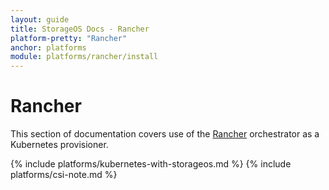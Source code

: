 ```yaml
---
layout: guide
title: StorageOS Docs - Rancher
platform-pretty: "Rancher"
anchor: platforms
module: platforms/rancher/install
---
```


# Rancher

This section of documentation covers use of the
[Rancher](https://www.rancher.com/) orchestrator as a Kubernetes provisioner.

{% include platforms/kubernetes-with-storageos.md %}
{% include platforms/csi-note.md %}
